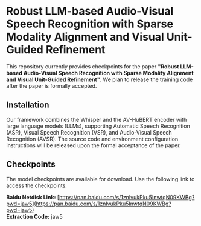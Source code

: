 # Robust LLM-based Audio-Visual Speech Recognition with Sparse Modality Alignment and Visual Unit-Guided Refinement

This repository currently provides checkpoints for the paper **"Robust LLM-based Audio-Visual Speech Recognition with Sparse Modality Alignment and Visual Unit-Guided Refinement"**.
We plan to release the training code after the paper is formally accepted.

## Installation

Our framework combines the Whisper and the AV-HuBERT encoder with large language models (LLMs), supporting Automatic Speech Recognition (ASR), Visual Speech Recognition (VSR), and Audio-Visual Speech Recognition (AVSR). The source code and environment configuration instructions will be released upon the formal acceptance of the paper.

## Checkpoints

The model checkpoints are available for download. Use the following link to access the checkpoints:

**Baidu Netdisk Link:** [https://pan.baidu.com/s/1znIvukPku5InwtqN09KWBg?pwd=jaw5](https://pan.baidu.com/s/1znIvukPku5InwtqN09KWBg?pwd=jaw5)  
**Extraction Code:** jaw5


